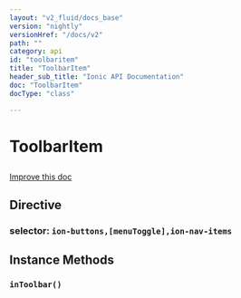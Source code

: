 ```yaml
---
layout: "v2_fluid/docs_base"
version: "nightly"
versionHref: "/docs/v2"
path: ""
category: api
id: "toolbaritem"
title: "ToolbarItem"
header_sub_title: "Ionic API Documentation"
doc: "ToolbarItem"
docType: "class"

---
```










<h1 class="api-title">
<a class="anchor" name="toolbar-item" href="#toolbar-item"></a>

ToolbarItem






</h1>

<a class="improve-v2-docs" href="http://github.com/driftyco/ionic/edit/2.0//ionic/components/toolbar/toolbar.ts#L171">
Improve this doc
</a>








<h2><a class="anchor" name="Directive" href="#Directive"></a>Directive</h2>
<h3>selector: <code>ion-buttons,[menuToggle],ion-nav-items</code></h3>
<!-- @usage tag -->


<!-- @property tags -->



<!-- instance methods on the class -->

<h2><a class="anchor" name="instance-methods" href="#instance-methods"></a>Instance Methods</h2>

<div id="inToolbar"></div>

<h3>
<a class="anchor" name="inToolbar" href="#inToolbar"></a>
<code>inToolbar()</code>
  

</h3>










<!-- related link --><!-- end content block -->


<!-- end body block -->

